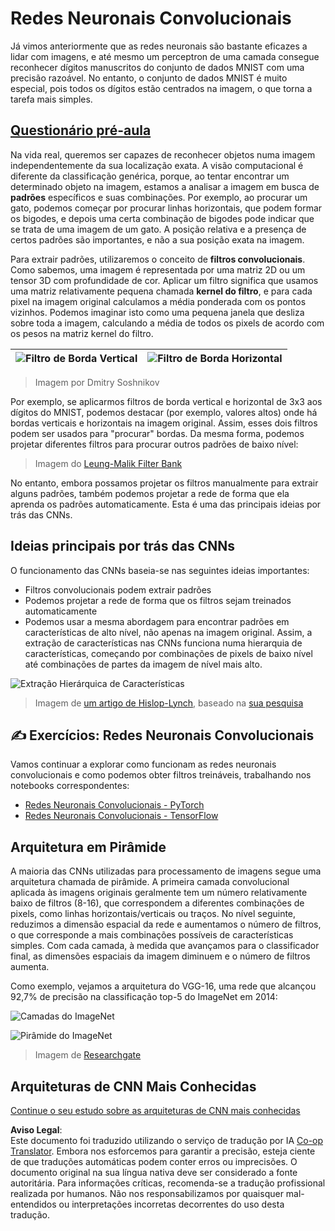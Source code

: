 <!--
CO_OP_TRANSLATOR_METADATA:
{
  "original_hash": "088837b42b7d99198bf62db8a42411e0",
  "translation_date": "2025-08-24T08:59:41+00:00",
  "source_file": "lessons/4-ComputerVision/07-ConvNets/README.md",
  "language_code": "pt"
}
-->
# Redes Neuronais Convolucionais

Já vimos anteriormente que as redes neuronais são bastante eficazes a lidar com imagens, e até mesmo um perceptron de uma camada consegue reconhecer dígitos manuscritos do conjunto de dados MNIST com uma precisão razoável. No entanto, o conjunto de dados MNIST é muito especial, pois todos os dígitos estão centrados na imagem, o que torna a tarefa mais simples.

## [Questionário pré-aula](https://red-field-0a6ddfd03.1.azurestaticapps.net/quiz/107)

Na vida real, queremos ser capazes de reconhecer objetos numa imagem independentemente da sua localização exata. A visão computacional é diferente da classificação genérica, porque, ao tentar encontrar um determinado objeto na imagem, estamos a analisar a imagem em busca de **padrões** específicos e suas combinações. Por exemplo, ao procurar um gato, podemos começar por procurar linhas horizontais, que podem formar os bigodes, e depois uma certa combinação de bigodes pode indicar que se trata de uma imagem de um gato. A posição relativa e a presença de certos padrões são importantes, e não a sua posição exata na imagem.

Para extrair padrões, utilizaremos o conceito de **filtros convolucionais**. Como sabemos, uma imagem é representada por uma matriz 2D ou um tensor 3D com profundidade de cor. Aplicar um filtro significa que usamos uma matriz relativamente pequena chamada **kernel do filtro**, e para cada pixel na imagem original calculamos a média ponderada com os pontos vizinhos. Podemos imaginar isto como uma pequena janela que desliza sobre toda a imagem, calculando a média de todos os pixels de acordo com os pesos na matriz kernel do filtro.

![Filtro de Borda Vertical](../../../../../lessons/4-ComputerVision/07-ConvNets/images/filter-vert.png) | ![Filtro de Borda Horizontal](../../../../../lessons/4-ComputerVision/07-ConvNets/images/filter-horiz.png)
----|----

> Imagem por Dmitry Soshnikov

Por exemplo, se aplicarmos filtros de borda vertical e horizontal de 3x3 aos dígitos do MNIST, podemos destacar (por exemplo, valores altos) onde há bordas verticais e horizontais na imagem original. Assim, esses dois filtros podem ser usados para "procurar" bordas. Da mesma forma, podemos projetar diferentes filtros para procurar outros padrões de baixo nível:

> Imagem do [Leung-Malik Filter Bank](https://www.robots.ox.ac.uk/~vgg/research/texclass/filters.html)

No entanto, embora possamos projetar os filtros manualmente para extrair alguns padrões, também podemos projetar a rede de forma que ela aprenda os padrões automaticamente. Esta é uma das principais ideias por trás das CNNs.

## Ideias principais por trás das CNNs

O funcionamento das CNNs baseia-se nas seguintes ideias importantes:

* Filtros convolucionais podem extrair padrões
* Podemos projetar a rede de forma que os filtros sejam treinados automaticamente
* Podemos usar a mesma abordagem para encontrar padrões em características de alto nível, não apenas na imagem original. Assim, a extração de características nas CNNs funciona numa hierarquia de características, começando por combinações de pixels de baixo nível até combinações de partes da imagem de nível mais alto.

![Extração Hierárquica de Características](../../../../../lessons/4-ComputerVision/07-ConvNets/images/FeatureExtractionCNN.png)

> Imagem de [um artigo de Hislop-Lynch](https://www.semanticscholar.org/paper/Computer-vision-based-pedestrian-trajectory-Hislop-Lynch/26e6f74853fc9bbb7487b06dc2cf095d36c9021d), baseado na [sua pesquisa](https://dl.acm.org/doi/abs/10.1145/1553374.1553453)

## ✍️ Exercícios: Redes Neuronais Convolucionais

Vamos continuar a explorar como funcionam as redes neuronais convolucionais e como podemos obter filtros treináveis, trabalhando nos notebooks correspondentes:

* [Redes Neuronais Convolucionais - PyTorch](../../../../../lessons/4-ComputerVision/07-ConvNets/ConvNetsPyTorch.ipynb)
* [Redes Neuronais Convolucionais - TensorFlow](../../../../../lessons/4-ComputerVision/07-ConvNets/ConvNetsTF.ipynb)

## Arquitetura em Pirâmide

A maioria das CNNs utilizadas para processamento de imagens segue uma arquitetura chamada de pirâmide. A primeira camada convolucional aplicada às imagens originais geralmente tem um número relativamente baixo de filtros (8-16), que correspondem a diferentes combinações de pixels, como linhas horizontais/verticais ou traços. No nível seguinte, reduzimos a dimensão espacial da rede e aumentamos o número de filtros, o que corresponde a mais combinações possíveis de características simples. Com cada camada, à medida que avançamos para o classificador final, as dimensões espaciais da imagem diminuem e o número de filtros aumenta.

Como exemplo, vejamos a arquitetura do VGG-16, uma rede que alcançou 92,7% de precisão na classificação top-5 do ImageNet em 2014:

![Camadas do ImageNet](../../../../../lessons/4-ComputerVision/07-ConvNets/images/vgg-16-arch1.jpg)

![Pirâmide do ImageNet](../../../../../lessons/4-ComputerVision/07-ConvNets/images/vgg-16-arch.jpg)

> Imagem de [Researchgate](https://www.researchgate.net/figure/Vgg16-model-structure-To-get-the-VGG-NIN-model-we-replace-the-2-nd-4-th-6-th-7-th_fig2_335194493)

## Arquiteturas de CNN Mais Conhecidas

[Continue o seu estudo sobre as arquiteturas de CNN mais conhecidas](CNN_Architectures.md)

**Aviso Legal**:  
Este documento foi traduzido utilizando o serviço de tradução por IA [Co-op Translator](https://github.com/Azure/co-op-translator). Embora nos esforcemos para garantir a precisão, esteja ciente de que traduções automáticas podem conter erros ou imprecisões. O documento original na sua língua nativa deve ser considerado a fonte autoritária. Para informações críticas, recomenda-se a tradução profissional realizada por humanos. Não nos responsabilizamos por quaisquer mal-entendidos ou interpretações incorretas decorrentes do uso desta tradução.